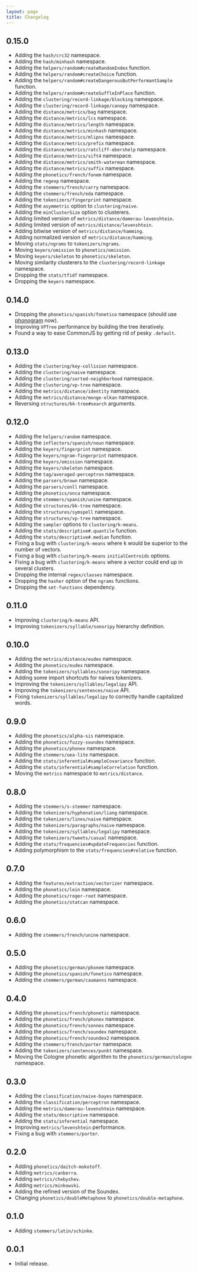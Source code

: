 ```yaml
---
layout: page
title: Changelog
---
```


## 0.15.0

* Adding the `hash/crc32` namespace.
* Adding the `hash/minhash` namespace.
* Adding the `helpers/random#createRandomIndex` function.
* Adding the `helpers/random#createChoice` function.
* Adding the `helpers/random#createDangerousButPerformantSample` function.
* Adding the `helpers/random#createSuffleInPlace` function.
* Adding the `clustering/record-linkage/blocking` namespace.
* Adding the `clustering/record-linkage/canopy` namespace.
* Adding the `distance/metrics/bag` namespace.
* Adding the `distance/metrics/lcs` namespace.
* Adding the `distance/metrics/length` namespace.
* Adding the `distance/metrics/minhash` namespace.
* Adding the `distance/metrics/mlipns` namespace.
* Adding the `distance/metrics/prefix` namespace.
* Adding the `distance/metrics/ratcliff-obershelp` namespace.
* Adding the `distance/metrics/sift4` namespace.
* Adding the `distance/metrics/smith-waterman` namespace.
* Adding the `distance/metrics/suffix` namespace.
* Adding the `phonetics/french/fonem` namespace.
* Adding the `regexp` namespace.
* Adding the `stemmers/french/carry` namespace.
* Adding the `stemmers/french/eda` namespace.
* Adding the `tokenizers/fingerprint` namespace.
* Adding the `asymmetric` option to `clustering/naive`.
* Adding the `minClusterSize` option to clusterers.
* Adding limited version of `metrics/distance/damerau-levenshtein`.
* Adding limited version of `metrics/distance/levenshtein`.
* Adding bitwise version of `metrics/distance/hamming`.
* Adding normalized version of `metrics/distance/hamming`.
* Moving `stats/ngrams` to `tokenizers/ngrams`.
* Moving `keyers/omission` to `phonetics/omission`.
* Moving `keyers/skeleton` to `phonetics/skeleton`.
* Moving similarity clusterers to the `clustering/record-linkage` namespace.
* Dropping the `stats/tfidf` namespace.
* Dropping the `keyers` namespace.

## 0.14.0

* Dropping the `phonetics/spanish/fonetico` namespace (should use [phonogram](https://github.com/Yomguithereal/phonogram) now).
* Improving `VPTree` performance by building the tree iteratively.
* Found a way to ease CommonJS by getting rid of pesky `.default`.

## 0.13.0

* Adding the `clustering/key-collision` namespace.
* Adding the `clustering/naive` namespace.
* Adding the `clustering/sorted-neighborhood` namespace.
* Adding the `clustering/vp-tree` namespace.
* Adding the `metrics/distance/identity` namespace.
* Adding the `metrics/distance/monge-elkan` namespace.
* Reversing `structures/bk-tree#search` arguments.

## 0.12.0

* Adding the `helpers/random` namespace.
* Adding the `inflectors/spanish/noun` namespace.
* Adding the `keyers/fingerprint` namespace.
* Adding the `keyers/ngram-fingerprint` namespace.
* Adding the `keyers/omission` namespace.
* Adding the `keyers/skeleton` namespace.
* Adding the `tag/averaged-perceptron` namespace.
* Adding the `parsers/brown` namespace.
* Adding the `parsers/conll` namespace.
* Adding the `phonetics/onca` namespace.
* Adding the `stemmers/spanish/unine` namespace.
* Adding the `structures/bk-tree` namespace.
* Adding the `structures/symspell` namespace.
* Adding the `structures/vp-tree` namespace.
* Adding the `sampler` options to `clustering/k-means`.
* Adding the `stats/descriptive#.quantile` function.
* Adding the `stats/descriptive#.median` function.
* Fixing a bug with `clustering/k-means` where k would be superior to the number of vectors.
* Fixing a bug with `clustering/k-means` `initialCentroids` options.
* Fixing a bug with `clustering/k-means` where a vector could end up in several clusters.
* Dropping the internal `regex/classes` namespace.
* Dropping the `hasher` option of the `ngrams` functions.
* Dropping the `set-functions` dependency.

## 0.11.0

* Improving `clustering/k-means` API.
* Improving `tokenizers/syllable/sonoripy` hierarchy definition.

## 0.10.0

* Adding the `metrics/distance/eudex` namespace.
* Adding the `phonetics/eudex` namespace.
* Adding the `tokenizers/syllables/sonoripy` namespace.
* Adding some import shortcuts for naives tokenizers.
* Improving the `tokenizers/syllables/legalipy` API.
* Improving the `tokenizers/sentences/naive` API.
* Fixing `tokenizers/syllables/legalipy` to correctly handle capitalized words.

## 0.9.0

* Adding the `phonetics/alpha-sis` namespace.
* Adding the `phonetics/fuzzy-soundex` namespace.
* Adding the `phonetics/phonex` namespace.
* Adding the `stemmers/uea-lite` namespace.
* Adding the `stats/inferential#sampleCovariance` function.
* Adding the `stats/inferential#sampleCorrelation` function.
* Moving the `metrics` namespace to `metrics/distance`.

## 0.8.0

* Adding the `stemmers/s-stemmer` namespace.
* Adding the `tokenizers/hyphenation/liang` namespace.
* Adding the `tokenizers/lines/naive` namespace.
* Adding the `tokenizers/paragraphs/naive` namespace.
* Adding the `tokenizers/syllables/legalipy` namespace.
* Adding the `tokenizers/tweets/casual` namespace.
* Adding the `stats/frequencies#updateFrequencies` function.
* Adding polymorphism to the `stats/frequencies#relative` function.

## 0.7.0

* Adding the `features/extraction/vectorizer` namespace.
* Adding the `phonetics/lein` namespace.
* Adding the `phonetics/roger-root` namespace.
* Adding the `phonetics/statcan` namespace.

## 0.6.0

* Adding the `stemmers/french/unine` namespace.

## 0.5.0

* Adding the `phonetics/german/phonem` namespace.
* Adding the `phonetics/spanish/fonetico` namespace.
* Adding the `stemmers/german/caumanns` namespace.

## 0.4.0

* Adding the `phonetics/french/phonetic` namespace.
* Adding the `phonetics/french/phonex` namespace.
* Adding the `phonetics/french/sonnex` namespace.
* Adding the `phonetics/french/soundex` namespace.
* Adding the `phonetics/french/soundex2` namespace.
* Adding the `stemmers/french/porter` namespace.
* Adding the `tokenizers/sentences/punkt` namespace.
* Moving the Cologne phonetic algorithm to the `phonetics/german/cologne` namespace.

## 0.3.0

* Adding the `classification/naive-bayes` namespace.
* Adding the `classification/perceptron` namespace.
* Adding the `metrics/damerau-levenshtein` namespace.
* Adding the `stats/descriptive` namespace.
* Adding the `stats/inferential` namespace.
* Improving `metrics/levenshtein` performance.
* Fixing a bug with `stemmers/porter`.

## 0.2.0

* Adding `phonetics/daitch-mokotoff`.
* Adding `metrics/canberra`.
* Adding `metrics/chebyshev`.
* Adding `metrics/minkowski`.
* Adding the refined version of the Soundex.
* Changing `phonetics/doubleMetaphone` to `phonetics/double-metaphone`.

## 0.1.0

* Adding `stemmers/latin/schinke`.

## 0.0.1

* Initial release.
